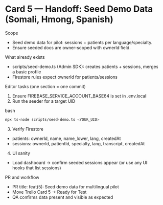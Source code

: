 # Card 5 — Handoff: Seed Demo Data (Somali, Hmong, Spanish)

Scope
- Seed demo data for pilot: sessions + patients per language/specialty.
- Ensure seeded docs are owner-scoped with ownerId field.

What already exists
- scripts/seed-demo.ts (Admin SDK): creates patients + sessions, merges a basic profile
- Firestore rules expect ownerId for patients/sessions

Editor tasks (one section = one commit)
1) Ensure FIREBASE_SERVICE_ACCOUNT_BASE64 is set in .env.local
2) Run the seeder for a target UID

bash
```bash
npx ts-node scripts/seed-demo.ts <YOUR_UID>
```

3) Verify Firestore
- patients: ownerId, name, name_lower, lang, createdAt
- sessions: ownerId, patientId, specialty, lang, transcript, createdAt

4) UI sanity
- Load dashboard → confirm seeded sessions appear (or use any UI hooks that list sessions)

PR and workflow
- PR title: feat(5): Seed demo data for multilingual pilot
- Move Trello Card 5 → Ready for Test
- QA confirms data present and visible as expected

